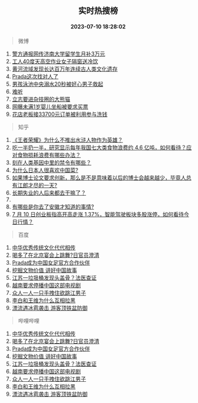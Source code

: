 <div align="center"><h2>实时热搜榜</h2><h4>2023-07-10 18:28:02</h4></div>

> 微博  

1. [警方通报网传济南大学留学生月补3万元](https://s.weibo.com/weibo?q=%23%E8%AD%A6%E6%96%B9%E9%80%9A%E6%8A%A5%E7%BD%91%E4%BC%A0%E6%B5%8E%E5%8D%97%E5%A4%A7%E5%AD%A6%E7%95%99%E5%AD%A6%E7%94%9F%E6%9C%88%E8%A1%A53%E4%B8%87%E5%85%83%23&t=31&band_rank=1&Refer=top)<br />
2. [工人40度天高空作业女子隔窗送冷饮](https://s.weibo.com/weibo?q=%23%E5%B7%A5%E4%BA%BA40%E5%BA%A6%E5%A4%A9%E9%AB%98%E7%A9%BA%E4%BD%9C%E4%B8%9A%E5%A5%B3%E5%AD%90%E9%9A%94%E7%AA%97%E9%80%81%E5%86%B7%E9%A5%AE%23&t=31&band_rank=2&Refer=top)<br />
3. [黄河流域发现长达百万年连续古人类文化遗存](https://s.weibo.com/weibo?q=%23%E9%BB%84%E6%B2%B3%E6%B5%81%E5%9F%9F%E5%8F%91%E7%8E%B0%E9%95%BF%E8%BE%BE%E7%99%BE%E4%B8%87%E5%B9%B4%E8%BF%9E%E7%BB%AD%E5%8F%A4%E4%BA%BA%E7%B1%BB%E6%96%87%E5%8C%96%E9%81%97%E5%AD%98%23&t=31&band_rank=3&Refer=top)<br />
4. [Prada这次找对人了](https://s.weibo.com/weibo?q=%23Prada%E8%BF%99%E6%AC%A1%E6%89%BE%E5%AF%B9%E4%BA%BA%E4%BA%86%23&t=31&band_rank=4&Refer=top)<br />
5. [男孩泳池中央溺水20秒被好心男子救起](https://s.weibo.com/weibo?q=%23%E7%94%B7%E5%AD%A9%E6%B3%B3%E6%B1%A0%E4%B8%AD%E5%A4%AE%E6%BA%BA%E6%B0%B420%E7%A7%92%E8%A2%AB%E5%A5%BD%E5%BF%83%E7%94%B7%E5%AD%90%E6%95%91%E8%B5%B7%23&t=31&band_rank=5&Refer=top)<br />
6. [难听](https://s.weibo.com/weibo?q=%E9%9A%BE%E5%90%AC&t=31&band_rank=6&Refer=top)<br />
7. [立志要进杂技圈的大熊猫](https://s.weibo.com/weibo?q=%23%E7%AB%8B%E5%BF%97%E8%A6%81%E8%BF%9B%E6%9D%82%E6%8A%80%E5%9C%88%E7%9A%84%E5%A4%A7%E7%86%8A%E7%8C%AB%23&t=31&band_rank=7&Refer=top)<br />
8. [网曝未满1岁婴儿坐船被要求买票](https://s.weibo.com/weibo?q=%23%E7%BD%91%E6%9B%9D%E6%9C%AA%E6%BB%A11%E5%B2%81%E5%A9%B4%E5%84%BF%E5%9D%90%E8%88%B9%E8%A2%AB%E8%A6%81%E6%B1%82%E4%B9%B0%E7%A5%A8%23&t=31&band_rank=8&Refer=top)<br />
9. [花店老板接33700元订单被利用参与洗钱](https://s.weibo.com/weibo?q=%23%E8%8A%B1%E5%BA%97%E8%80%81%E6%9D%BF%E6%8E%A533700%E5%85%83%E8%AE%A2%E5%8D%95%E8%A2%AB%E5%88%A9%E7%94%A8%E5%8F%82%E4%B8%8E%E6%B4%97%E9%92%B1%23&t=31&band_rank=9&Refer=top)<br />

> 知乎  

1. [《王者荣耀》为什么不推出水浒人物作为英雄？](https://www.zhihu.com/question/610339236)<br />
2. [吃一半扔一半，研究显示每年我国七大类食物浪费约 4.6 亿吨，如何看待？应对食物损耗浪费有哪些办法？](https://www.zhihu.com/question/610850189)<br />
3. [刻在人类基因中里的禁令有哪些？](https://www.zhihu.com/question/602124752)<br />
4. [为什么日本人很喜欢中国菜?](https://www.zhihu.com/question/611148418)<br />
5. [如果博士论文要求创新，那么是不是意味着以后的博士会越来越少，毕竟人总有江郎才尽的一天?](https://www.zhihu.com/question/583365135)<br />
6. [长期失业的人后来都去干嘛了？](https://www.zhihu.com/question/587853518)<br />
7. []()<br />
8. [有哪些是你去了安徽才知道的事情?](https://www.zhihu.com/question/342694384)<br />
9. [7 月 10 日创业板指高开高走涨 1.37%，智能驾驶板块多股涨停，如何看待今日行情？](https://www.zhihu.com/question/611291937)<br />

> 百度  

1. [中华优秀传统文化代代相传](https://www.baidu.com/s?wd=%E4%B8%AD%E5%8D%8E%E4%BC%98%E7%A7%80%E4%BC%A0%E7%BB%9F%E6%96%87%E5%8C%96%E4%BB%A3%E4%BB%A3%E7%9B%B8%E4%BC%A0&sa=fyb_news&rsv_dl=fyb_news)<br />
2. [喝多了在北京宴会上跳舞?日官员澄清](https://www.baidu.com/s?wd=%E5%96%9D%E5%A4%9A%E4%BA%86%E5%9C%A8%E5%8C%97%E4%BA%AC%E5%AE%B4%E4%BC%9A%E4%B8%8A%E8%B7%B3%E8%88%9E%3F%E6%97%A5%E5%AE%98%E5%91%98%E6%BE%84%E6%B8%85&sa=fyb_news&rsv_dl=fyb_news)<br />
3. [Prada成为中国女足官方合作伙伴](https://www.baidu.com/s?wd=Prada%E6%88%90%E4%B8%BA%E4%B8%AD%E5%9B%BD%E5%A5%B3%E8%B6%B3%E5%AE%98%E6%96%B9%E5%90%88%E4%BD%9C%E4%BC%99%E4%BC%B4&sa=fyb_news&rsv_dl=fyb_news)<br />
4. [挖掘文物价值 讲好中国故事](https://www.baidu.com/s?wd=%E6%8C%96%E6%8E%98%E6%96%87%E7%89%A9%E4%BB%B7%E5%80%BC+%E8%AE%B2%E5%A5%BD%E4%B8%AD%E5%9B%BD%E6%95%85%E4%BA%8B&sa=fyb_news&rsv_dl=fyb_news)<br />
5. [江苏一垃圾桶发现头盖骨？法医查证](https://www.baidu.com/s?wd=%E6%B1%9F%E8%8B%8F%E4%B8%80%E5%9E%83%E5%9C%BE%E6%A1%B6%E5%8F%91%E7%8E%B0%E5%A4%B4%E7%9B%96%E9%AA%A8%EF%BC%9F%E6%B3%95%E5%8C%BB%E6%9F%A5%E8%AF%81&sa=fyb_news&rsv_dl=fyb_news)<br />
6. [越南要求停播中国这部电视剧](https://www.baidu.com/s?wd=%E8%B6%8A%E5%8D%97%E8%A6%81%E6%B1%82%E5%81%9C%E6%92%AD%E4%B8%AD%E5%9B%BD%E8%BF%99%E9%83%A8%E7%94%B5%E8%A7%86%E5%89%A7&sa=fyb_news&rsv_dl=fyb_news)<br />
7. [众人一人一只手拽住欲跳江男子](https://www.baidu.com/s?wd=%E4%BC%97%E4%BA%BA%E4%B8%80%E4%BA%BA%E4%B8%80%E5%8F%AA%E6%89%8B%E6%8B%BD%E4%BD%8F%E6%AC%B2%E8%B7%B3%E6%B1%9F%E7%94%B7%E5%AD%90&sa=fyb_news&rsv_dl=fyb_news)<br />
8. [李白和王维为什么互相拉黑](https://www.baidu.com/s?wd=%E6%9D%8E%E7%99%BD%E5%92%8C%E7%8E%8B%E7%BB%B4%E4%B8%BA%E4%BB%80%E4%B9%88%E4%BA%92%E7%9B%B8%E6%8B%89%E9%BB%91&sa=fyb_news&rsv_dl=fyb_news)<br />
9. [漂流遇冰雹袭击 游客顶铁盆防御](https://www.baidu.com/s?wd=%E6%BC%82%E6%B5%81%E9%81%87%E5%86%B0%E9%9B%B9%E8%A2%AD%E5%87%BB+%E6%B8%B8%E5%AE%A2%E9%A1%B6%E9%93%81%E7%9B%86%E9%98%B2%E5%BE%A1&sa=fyb_news&rsv_dl=fyb_news)<br />

> 哔哩哔哩  

1. [中华优秀传统文化代代相传](https://www.baidu.com/s?wd=%E4%B8%AD%E5%8D%8E%E4%BC%98%E7%A7%80%E4%BC%A0%E7%BB%9F%E6%96%87%E5%8C%96%E4%BB%A3%E4%BB%A3%E7%9B%B8%E4%BC%A0&sa=fyb_news&rsv_dl=fyb_news)<br />
2. [喝多了在北京宴会上跳舞?日官员澄清](https://www.baidu.com/s?wd=%E5%96%9D%E5%A4%9A%E4%BA%86%E5%9C%A8%E5%8C%97%E4%BA%AC%E5%AE%B4%E4%BC%9A%E4%B8%8A%E8%B7%B3%E8%88%9E%3F%E6%97%A5%E5%AE%98%E5%91%98%E6%BE%84%E6%B8%85&sa=fyb_news&rsv_dl=fyb_news)<br />
3. [Prada成为中国女足官方合作伙伴](https://www.baidu.com/s?wd=Prada%E6%88%90%E4%B8%BA%E4%B8%AD%E5%9B%BD%E5%A5%B3%E8%B6%B3%E5%AE%98%E6%96%B9%E5%90%88%E4%BD%9C%E4%BC%99%E4%BC%B4&sa=fyb_news&rsv_dl=fyb_news)<br />
4. [挖掘文物价值 讲好中国故事](https://www.baidu.com/s?wd=%E6%8C%96%E6%8E%98%E6%96%87%E7%89%A9%E4%BB%B7%E5%80%BC+%E8%AE%B2%E5%A5%BD%E4%B8%AD%E5%9B%BD%E6%95%85%E4%BA%8B&sa=fyb_news&rsv_dl=fyb_news)<br />
5. [江苏一垃圾桶发现头盖骨？法医查证](https://www.baidu.com/s?wd=%E6%B1%9F%E8%8B%8F%E4%B8%80%E5%9E%83%E5%9C%BE%E6%A1%B6%E5%8F%91%E7%8E%B0%E5%A4%B4%E7%9B%96%E9%AA%A8%EF%BC%9F%E6%B3%95%E5%8C%BB%E6%9F%A5%E8%AF%81&sa=fyb_news&rsv_dl=fyb_news)<br />
6. [越南要求停播中国这部电视剧](https://www.baidu.com/s?wd=%E8%B6%8A%E5%8D%97%E8%A6%81%E6%B1%82%E5%81%9C%E6%92%AD%E4%B8%AD%E5%9B%BD%E8%BF%99%E9%83%A8%E7%94%B5%E8%A7%86%E5%89%A7&sa=fyb_news&rsv_dl=fyb_news)<br />
7. [众人一人一只手拽住欲跳江男子](https://www.baidu.com/s?wd=%E4%BC%97%E4%BA%BA%E4%B8%80%E4%BA%BA%E4%B8%80%E5%8F%AA%E6%89%8B%E6%8B%BD%E4%BD%8F%E6%AC%B2%E8%B7%B3%E6%B1%9F%E7%94%B7%E5%AD%90&sa=fyb_news&rsv_dl=fyb_news)<br />
8. [李白和王维为什么互相拉黑](https://www.baidu.com/s?wd=%E6%9D%8E%E7%99%BD%E5%92%8C%E7%8E%8B%E7%BB%B4%E4%B8%BA%E4%BB%80%E4%B9%88%E4%BA%92%E7%9B%B8%E6%8B%89%E9%BB%91&sa=fyb_news&rsv_dl=fyb_news)<br />
9. [漂流遇冰雹袭击 游客顶铁盆防御](https://www.baidu.com/s?wd=%E6%BC%82%E6%B5%81%E9%81%87%E5%86%B0%E9%9B%B9%E8%A2%AD%E5%87%BB+%E6%B8%B8%E5%AE%A2%E9%A1%B6%E9%93%81%E7%9B%86%E9%98%B2%E5%BE%A1&sa=fyb_news&rsv_dl=fyb_news)<br />
